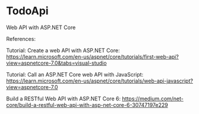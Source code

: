 # TodoApi
Web API with ASP.NET Core

References:

Tutorial: Create a web API with ASP.NET Core:
https://learn.microsoft.com/en-us/aspnet/core/tutorials/first-web-api?view=aspnetcore-7.0&tabs=visual-studio

Tutorial: Call an ASP.NET Core web API with JavaScript:
https://learn.microsoft.com/en-us/aspnet/core/tutorials/web-api-javascript?view=aspnetcore-7.0

Build a RESTful Web API with ASP.NET Core 6:
https://medium.com/net-core/build-a-restful-web-api-with-asp-net-core-6-30747197e229
